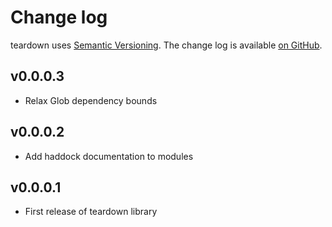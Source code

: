 Change log
==========

teardown uses [Semantic Versioning][1].
The change log is available [on GitHub][2].

[1]: http://semver.org/spec/v2.0.0.html
[2]: https://github.com/roman/Haskell-teardown/libraries/teardown/CHANGELOG.md

## v0.0.0.3

* Relax Glob dependency bounds

## v0.0.0.2

* Add haddock documentation to modules

## v0.0.0.1

* First release of teardown library
